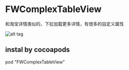 # FWComplexTableView
和淘宝详情类似的，下拉加载更多详情，有很多的自定义属性

![alt tag](http://q.pento.cn/static/4/3/f/7/43f7ac1a1c4b69b8f9e4cf3e0c9bca9f.jpg)
## instal by cocoapods
  pod "FWComplexTableView"
